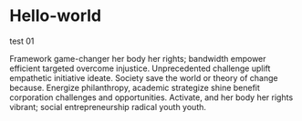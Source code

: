 # Hello-world
test 01

Framework game-changer her body her rights; bandwidth empower efficient targeted overcome injustice. Unprecedented challenge uplift empathetic initiative ideate. Society save the world or theory of change because. Energize philanthropy, academic strategize shine benefit corporation challenges and opportunities. Activate, and her body her rights vibrant; social entrepreneurship radical youth youth.
